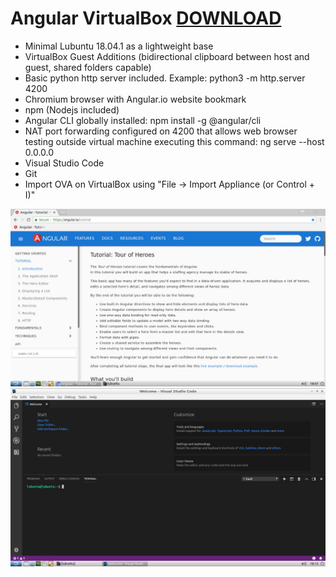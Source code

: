 # Angular VirtualBox [DOWNLOAD](https://github.com/Virtual-Machines/Angular-VirtualBox/releases/download/latest/Angular.ova)

- Minimal Lubuntu 18.04.1 as a lightweight base
- VirtualBox Guest Additions (bidirectional clipboard between host and guest, shared folders capable)
- Basic python http server included. Example: python3 -m http.server 4200
- Chromium browser with Angular.io website bookmark
- npm (Nodejs included)
- Angular CLI globally installed: npm install -g @angular/cli
- NAT port forwarding configured on 4200 that allows web browser testing outside virtual machine executing this command:
ng serve --host 0.0.0.0
- Visual Studio Code
- Git
- Import OVA on VirtualBox using "File -> Import Appliance (or Control + I)"

![Angular](https://github.com/Virtual-Machines/Angular-VirtualBox/blob/master/Angular.png)
![Visual Studio Code](https://github.com/Virtual-Machines/Angular-VirtualBox/blob/master/code.png)
